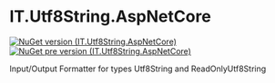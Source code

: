 # IT.Utf8String.AspNetCore
[![NuGet version (IT.Utf8String.AspNetCore)](https://img.shields.io/nuget/v/IT.Utf8String.AspNetCore.svg)](https://www.nuget.org/packages/IT.Utf8String.AspNetCore)
[![NuGet pre version (IT.Utf8String.AspNetCore)](https://img.shields.io/nuget/vpre/IT.Utf8String.AspNetCore.svg)](https://www.nuget.org/packages/IT.Utf8String.AspNetCore)

Input/Output Formatter for types Utf8String and ReadOnlyUtf8String